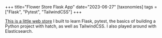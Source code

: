 +++
title="Flower Store Flask App"
date="2023-06-27"
[taxonomies]
tags = ["Flask", "Pytest", "TailwindCSS"]
+++

[This is a little web store](https://github.com/DavidRambo/flower-store) I built to learn Flask, pytest, the basics of building a Python project with hatch, as well as TailwindCSS.
I also played around with Elasticsearch.
